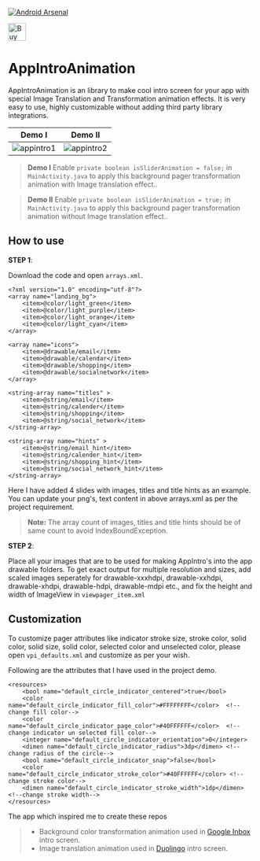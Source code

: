 [![Android Arsenal](https://img.shields.io/badge/Android%20Arsenal-AppIntroAnimation-brightgreen.svg?style=flat)](http://android-arsenal.com/details/3/2226)

<a href='https://ko-fi.com/A302HW7' target='_blank'><img height='36' style='border:0px;height:36px;' src='https://az743702.vo.msecnd.net/cdn/kofi4.png?v=f' border='0' alt='Buy Me a Coffee at ko-fi.com' /></a> 

# AppIntroAnimation
AppIntroAnimation is an library to make cool intro screen for your app with special Image Translation and Transformation animation effects. It is very easy to use, highly customizable without adding third party library integrations.

 Demo I |      Demo II
-------- | ---
![appintro1](https://cloud.githubusercontent.com/assets/11768239/9027657/600244d6-397b-11e5-916f-409d4ab3de28.gif) | ![appintro2](https://cloud.githubusercontent.com/assets/11768239/9027658/6009bae0-397b-11e5-9377-78abe437ff7d.gif)
 
 > **Demo I** Enable `private boolean isSliderAnimation = false;` in `MainActivity.java` to apply this background pager transformation animation with Image translation effect..
 
 > **Demo II** Enable `private boolean isSliderAnimation = true;` in `MainActivity.java` to apply this background pager transformation animation without Image translation effect..
 


How to use
----------

 **STEP 1**: 
 
 Download the code and open `arrays.xml`.

    <?xml version="1.0" encoding="utf-8"?>
    <array name="landing_bg">
        <item>@color/light_green</item>
        <item>@color/light_purple</item>
        <item>@color/light_orange</item>
        <item>@color/light_cyan</item>
    </array>
    
    <array name="icons">
        <item>@drawable/email</item>
        <item>@drawable/calendar</item>
        <item>@drawable/shopping</item>
        <item>@drawable/socialnetwork</item>
    </array>
    
    <string-array name="titles" >
        <item>@string/email</item>
        <item>@string/calender</item>
        <item>@string/shopping</item>
        <item>@string/social_network</item>
    </string-array>
    
    <string-array name="hints" >
        <item>@string/email_hint</item>
        <item>@string/calender_hint</item>
        <item>@string/shopping_hint</item>
        <item>@string/social_network_hint</item>
    </string-array>

Here I have added 4 slides with images, titles and title hints as an example. You can update your png's, text content in above arrays.xml as per the project requirement.


> **Note:** The array count of images, titles and title hints should be of same count to avoid IndexBoundException.



 **STEP 2**:  
 
Place all your images that are to be used for making AppIntro's into the app drawable folders. To get exact output for multiple resolution and sizes, add scaled images seperately for drawable-xxxhdpi, drawable-xxhdpi, drawable-xhdpi, drawable-hdpi, drawable-mdpi etc., and fix the height and width of ImageView in `viewpager_item.xml`

Customization
-------------

To customize pager attributes like indicator stroke size, stroke color, solid color, solid size, solid color, selected color and unselected color, please open `vpi_defaults.xml` and customize as per your wish.

Following are the attributes that I have used in the project demo.

    <resources>
        <bool name="default_circle_indicator_centered">true</bool> 
        <color name="default_circle_indicator_fill_color">#FFFFFFFF</color>  <!--change fill color-->
        <color name="default_circle_indicator_page_color">#40FFFFFF</color>  <!--change indicator un selected fill color-->
        <integer name="default_circle_indicator_orientation">0</integer> 
        <dimen name="default_circle_indicator_radius">3dp</dimen> <!--change radius of the circle-->
        <bool name="default_circle_indicator_snap">false</bool> 
        <color name="default_circle_indicator_stroke_color">#40FFFFFF</color> <!--change stroke color-->
        <dimen name="default_circle_indicator_stroke_width">1dp</dimen> <!--change stroke width-->
    </resources>

The app which inspired me to create these repos

> - Background color transformation animation used in [Google Inbox][1] intro screen.
> - Image translation animation used in [Duolingo][2] intro screen.

  [1]: https://play.google.com/store/apps/details?id=com.google.android.apps.inbox
  [2]: https://play.google.com/store/apps/details?id=com.duolingo



